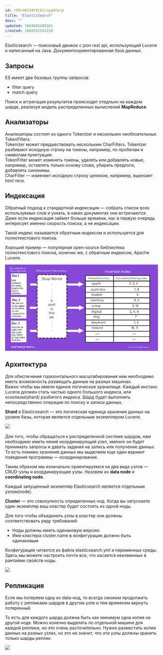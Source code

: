 ```yaml
---
id: r59ro6t24t9rk1ruyg4twrp
title: "ElasticSearch"
desc: ""
updated: 1684665409161
created: 1668352541220
---
```


Elasticsearch — поисковый движок с json rest api, использующий Lucene и написанный на Java.
Документоориентированная база данных.

## Запросы

ES имеет две базовых группы запросов:

- filter query
- match query

Поиск и аггрегация результатов происходит отедльно на каждом шарде, реализуя модель распределенных вычислений **MapReduce**.

## Анализаторы

Анализаторы состоят из одного Tokenizer и нескольких необязательных TokenFilters.  
Tokenizer может предшествовать нескольким CharFilters. Tokenizer разбивают исходную строку на токены, например, по пробелам и символам пунктуации.  
TokenFilter может изменять токены, удалять или добавлять новые, например, оставлять только основу слова, убирать предлоги, добавлять синонимы.  
CharFilter — изменяет исходную строку целиком, например, вырезает html теги.

## Индексация

Обратный подход к стандартной индексации — собрать список всех используемых слов и узнать, в каких документах они встречаются.  
Даже если индексация займет больше времени, нас в первую очередь интересует именно скорость поиска, а не индексации.

Такой индекс называется обратным индексом и используется для полнотекстового поиска.

Хороший пример — популярная open-source библиотека полнотекстового поиска, конечно же, с обратным индексом, Apache Lucene.

![Обратный индекс](assets/images/inverted-index-2.png)

## Архитектура

Для обеспечения горизонтального масштабирования нам необходимо иметь возможность размещать данные на разных машинах.  
Важно чтобы мы имели единое логическое хранилище. Каждый инстанс Lucene должен стать частью одного большого индекса, или осколком(shard) разбитого индекса. Шард будет выполнять непосредственно операции по поиску и записи данных.

**Shard** в Elasticsearch — это логическая единица хранения данных на уровне базы, которая является отдельным экземпляром Lucene.

![](assets/images/es-index-sructure.png)

Для того, чтобы обращаться к распределенной системе шардов, нам необходимо иметь некий координирующий узел, именно он будет принимать запросы и давать задания на запись или получение данных. То есть помимо хранения данных мы выделяем еще один вариант поведения программы — координирование.

Таким образом мы изначально ориентируемся на два вида узлов — CRUD-узлы и координирующие узлы. Назовем их **data node** и **coordinating node**.

Каждый запущенный экземпляр Elasticsearch является отдельным узлом(node).

**Cluster** — это совокупность определенных нод. Когда вы запускаете один экземпляр ваш кластер будет состоять из одной ноды.

Для того чтобы объединить узлы в кластер они должны соответствовать ряду требований:

- Ноды должны иметь одинаковую версию
- Имя кластера cluster.name в конфигурации должно быть одинаковым

Конфигурация читается из файла elasticsearch.yml и переменных среды. Здесь мы можете настроить почти все, что касается неизменных в рантайме свойств ноды.

![](assets/images/es-cluster-structure.png)

## Репликация

Если мы потеряем одну из data-нод, то всегда сможем продолжить работу с репликами шардов в другом узле и тем временем вернуть потерянный.

То есть для каждого шарда должна быть как минимум одна копия на другой ноде. Можно конечно выделять по отдельной машине для каждой реплики, но это очень расточительно. Нужно разместить копии данных на разных узлах, но это не значит, что эти узлы должны хранить только шарды реплик.

![](assets/images/es-replicas-scheme.png)
